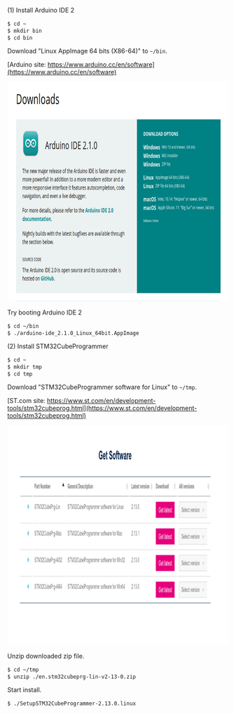 (1) Install Arduino IDE 2

```
$ cd ~
$ mkdir bin
$ cd bin
```

Download "Linux AppImage 64 bits (X86-64)" to `~/bin`.

[Arduino site: https://www.arduino.cc/en/software](https://www.arduino.cc/en/software)

<img src="arduinoide2-download.png" alt="Arduino download site" width="1000" height="500"/>


Try booting Arduino IDE 2
```
$ cd ~/bin
$ ./arduino-ide_2.1.0_Linux_64bit.AppImage
```

(2) Install STM32CubeProgrammer

```
$ cd ~
$ mkdir tmp
$ cd tmp
```

Download "STM32CubeProgrammer software for Linux" to `~/tmp`.

[ST.com site: https://www.st.com/en/development-tools/stm32cubeprog.html](https://www.st.com/en/development-tools/stm32cubeprog.html)

<img src="stm32cubeprogrammer-download.png" alt="STM32CubeProgrammer download site" width="1000" height="500"/>

Unzip downloaded zip file.
```
$ cd ~/tmp
$ unzip ./en.stm32cubeprg-lin-v2-13-0.zip
```

Start install.
```
$ ./SetupSTM32CubeProgrammer-2.13.0.linux
```


